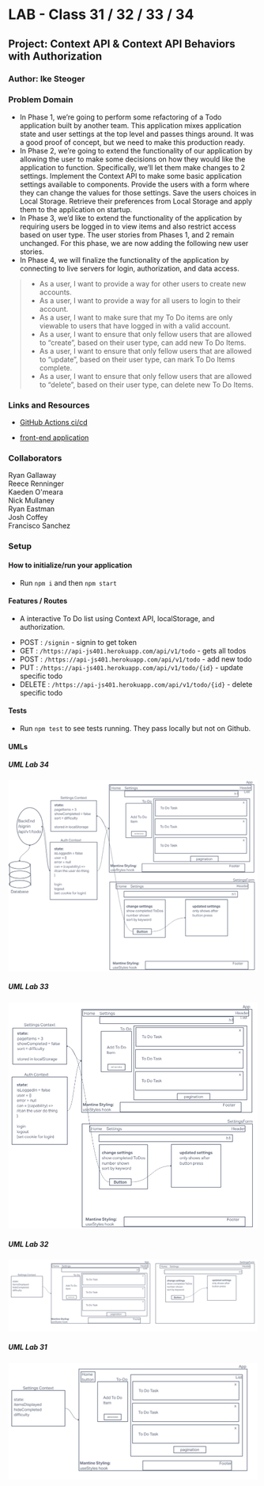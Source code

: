 # LAB - Class 31 / 32 / 33 / 34

## Project: Context API & Context API Behaviors with Authorization

### Author: Ike Steoger

### Problem Domain

- In Phase 1, we’re going to perform some refactoring of a Todo application built by another team. This application mixes application state and user settings at the top level and passes things around. It was a good proof of concept, but we need to make this production ready.
- In Phase 2, we’re going to extend the functionality of our application by allowing the user to make some decisions on how they would like the application to function. Specifically, we’ll let them make changes to 2 settings. Implement the Context API to make some basic application settings available to components. Provide the users with a form where they can change the values for those settings. Save the users choices in Local Storage. Retrieve their preferences from Local Storage and apply them to the application on startup.
- In Phase 3, we’d like to extend the functionality of the application by requiring users be logged in to view items and also restrict access based on user type. The user stories from Phases 1, and 2 remain unchanged. For this phase, we are now adding the following new user stories.
- In Phase 4, we will finalize the functionality of the application by connecting to live servers for login, authorization, and data access.

> - As a user, I want to provide a way for other users to create new accounts.
> - As a user, I want to provide a way for all users to login to their account.
> - As a user, I want to make sure that my To Do items are only viewable to users that have logged in with a valid account.
> - As a user, I want to ensure that only fellow users that are allowed to “create”, based on their user type, can add new To Do Items.
> - As a user, I want to ensure that only fellow users that are allowed to “update”, based on their user type, can mark To Do Items complete.
> - As a user, I want to ensure that only fellow users that are allowed to “delete”, based on their user type, can delete new To Do Items.


### Links and Resources

- [GitHub Actions ci/cd](https://github.com/ikesteoger/todo-app/actions)
<!-- - [back-end server url](http://xyz.com) (when applicable) -->
- [front-end application](https://codesandbox.io/p/github/IkeSteoger/todo-app/main?layout=%257B%2522sidebarPanel%2522%253A%2522EXPLORER%2522%252C%2522rootPanelGroup%2522%253A%257B%2522direction%2522%253A%2522horizontal%2522%252C%2522type%2522%253A%2522PANEL_GROUP%2522%252C%2522id%2522%253A%2522ROOT_LAYOUT%2522%252C%2522panels%2522%253A%255B%257B%2522type%2522%253A%2522PANEL_GROUP%2522%252C%2522direction%2522%253A%2522horizontal%2522%252C%2522id%2522%253A%2522EDITOR%2522%252C%2522panels%2522%253A%255B%257B%2522type%2522%253A%2522PANEL%2522%252C%2522panelType%2522%253A%2522TABS%2522%252C%2522id%2522%253A%2522cljf0e5tz000b356myzo7l5m1%2522%257D%255D%252C%2522sizes%2522%253A%255B100%255D%257D%252C%257B%2522type%2522%253A%2522PANEL_GROUP%2522%252C%2522direction%2522%253A%2522horizontal%2522%252C%2522id%2522%253A%2522DEVTOOLS%2522%252C%2522panels%2522%253A%255B%257B%2522type%2522%253A%2522PANEL%2522%252C%2522panelType%2522%253A%2522TABS%2522%252C%2522id%2522%253A%2522cljf0e5tz000d356m618nm7q1%2522%257D%255D%252C%2522sizes%2522%253A%255B100%255D%257D%255D%252C%2522sizes%2522%253A%255B50%252C50%255D%257D%252C%2522tabbedPanels%2522%253A%257B%2522cljf0e5tz000b356myzo7l5m1%2522%253A%257B%2522tabs%2522%253A%255B%257B%2522id%2522%253A%2522cljf0e5ty000a356moe8qjxbv%2522%252C%2522mode%2522%253A%2522permanent%2522%252C%2522type%2522%253A%2522FILE%2522%252C%2522filepath%2522%253A%2522%252FREADME.md%2522%257D%255D%252C%2522id%2522%253A%2522cljf0e5tz000b356myzo7l5m1%2522%252C%2522activeTabId%2522%253A%2522cljf0e5ty000a356moe8qjxbv%2522%257D%252C%2522cljf0e5tz000d356m618nm7q1%2522%253A%257B%2522id%2522%253A%2522cljf0e5tz000d356m618nm7q1%2522%252C%2522tabs%2522%253A%255B%257B%2522type%2522%253A%2522TASK_LOG%2522%252C%2522taskId%2522%253A%2522start%2522%252C%2522id%2522%253A%2522cljf0f19i00be356miu24o0it%2522%252C%2522mode%2522%253A%2522permanent%2522%257D%255D%252C%2522activeTabId%2522%253A%2522cljf0f19i00be356miu24o0it%2522%257D%257D%252C%2522showDevtools%2522%253Atrue%252C%2522showSidebar%2522%253Atrue%252C%2522sidebarPanelSize%2522%253A15%257D)

### Collaborators

Ryan Gallaway  
Reece Renninger  
Kaeden O'meara  
Nick Mullaney  
Ryan Eastman  
Josh Coffey  
Francisco Sanchez  

### Setup

<!-- #### `.env` requirements

For now I have none and do not require one -->

#### How to initialize/run your application

- Run `npm i` and then `npm start`

<!--- #### How to use your library (where applicable) --->

#### Features / Routes

- A interactive To Do list using Context API, localStorage, and authorization.
<!-- - GET : `/hello` - specific route to hit -->
- POST : `/signin` - signin to get token
- GET : `/https://api-js401.herokuapp.com/api/v1/todo` - gets all todos
- POST : `/https://api-js401.herokuapp.com/api/v1/todo` - add new todo
- PUT : `/https://api-js401.herokuapp.com/api/v1/todo/{id}` - update specific todo
- DELETE : `/https://api-js401.herokuapp.com/api/v1/todo/{id}` - delete specific todo

#### Tests

- Run `npm test` to see tests running. They pass locally but not on Github.

#### UMLs

##### UML Lab 34

![UML34](./assets/uml34.png)

##### UML Lab 33

![UML33](./assets/uml33.png)

##### UML Lab 32

![UML32](./assets/uml32.png)

##### UML Lab 31

![UML31](./assets/uml31.png)
